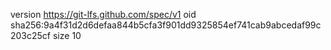 version https://git-lfs.github.com/spec/v1
oid sha256:9a4f31d2d6defaa844b5cfa3f901dd9325854ef741cab9abcedaf99c203c25cf
size 10
